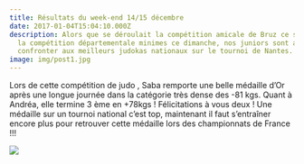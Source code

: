 ```yaml
---
title: Résultats du week-end 14/15 décembre
date: 2017-01-04T15:04:10.000Z
description: Alors que se déroulait la compétition amicale de Bruz ce samedi et
  la compétition départementale minimes ce dimanche, nos juniors sont aller se
  confronter aux meilleurs judokas nationaux sur le tournoi de Nantes.
image: img/post1.jpg
---
```

Lors de cette compétition de judo , Saba remporte une belle médaille d’Or après une longue journée dans la catégorie très dense des -81 kgs. Quant à Andréa, elle termine 3 ème en +78kgs ! Félicitations à vous deux ! Une médaille sur un tournoi national c’est top, maintenant il faut s’entraîner encore plus pour retrouver cette médaille lors des championnats de France !!!

![](img/post2.jpg)